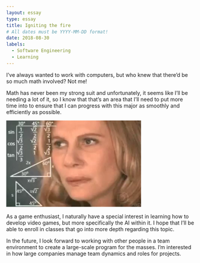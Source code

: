 ```yaml
---
layout: essay
type: essay
title: Igniting the fire
# All dates must be YYYY-MM-DD format!
date: 2018-08-30
labels:
  - Software Engineering
  - Learning
---
```


I’ve always wanted to work with computers, but who knew that there’d be so much math involved? Not me!

Math has never been my strong suit and unfortunately, it seems like I’ll be needing a lot of it, so I know that that’s an area that I’ll need to put more time into to ensure that I can progress with this major as smoothly and efficiently as possible. 

<img class="ui image" src="../images/meme.png">

As a game enthusiast, I naturally have a special interest in learning how to develop video games, but more specifically the AI within it. I hope that I’ll be able to enroll in classes that go into more depth regarding this topic. 

In the future, I look forward to working with other people in a team environment to create a large-scale program for the masses. I’m interested in how large companies manage team dynamics and roles for projects.

